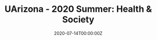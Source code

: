 ---
date: "2020-07-14T00:00:00Z"
external_link: "/files/2020SUM_Soc303_syllabus.pdf"
image:
  caption: Photo by Toa Heftiba on Unsplash
  focal_point: Smart
summary: Health & Society
tags:
- Demo
title: "UArizona - 2020 Summer: Health & Society"
---